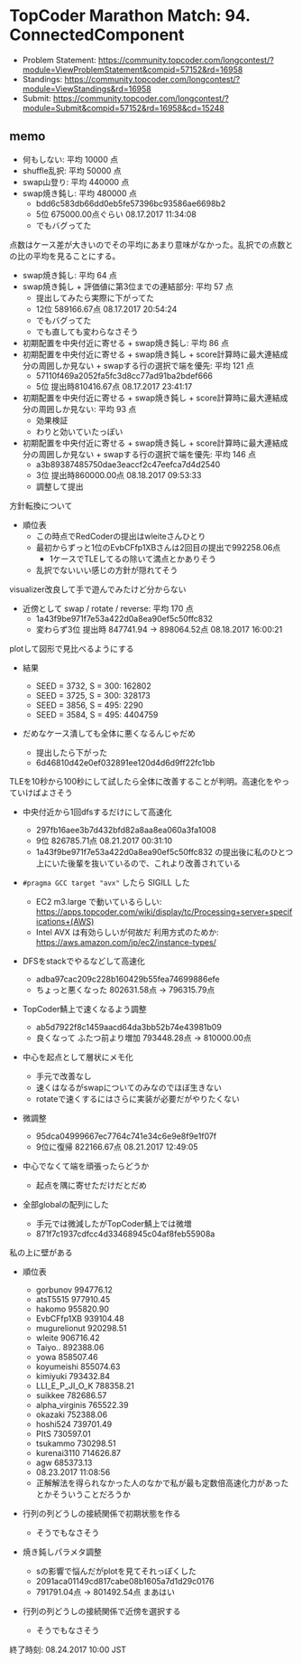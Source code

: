 # TopCoder Marathon Match: 94. ConnectedComponent

-   Problem Statement: <https://community.topcoder.com/longcontest/?module=ViewProblemStatement&compid=57152&rd=16958>
-   Standings: <https://community.topcoder.com/longcontest/?module=ViewStandings&rd=16958>
-   Submit: <https://community.topcoder.com/longcontest/?module=Submit&compid=57152&rd=16958&cd=15248>

## memo

-   何もしない: 平均 10000 点
-   shuffle乱択: 平均 50000 点
-   swap山登り: 平均 440000 点
-   swap焼き鈍し: 平均 480000 点
    -   bdd6c583db66dd0eb5fe57396bc93586ae6698b2
    -   5位 675000.00点ぐらい 08.17.2017 11:34:08
    -   でもバグってた

点数はケース差が大きいのでその平均にあまり意味がなかった。乱択での点数との比の平均を見ることにする。

-   swap焼き鈍し: 平均 64 点
-   swap焼き鈍し + 評価値に第3位までの連結部分: 平均 57 点
    -   提出してみたら実際に下がってた
    -   12位 589166.67点 08.17.2017 20:54:24
    -   でもバグってた
    -   でも直しても変わらなさそう
-   初期配置を中央付近に寄せる + swap焼き鈍し: 平均 86 点
-   初期配置を中央付近に寄せる + swap焼き鈍し + score計算時に最大連結成分の周囲しか見ない + swapする行の選択で端を優先: 平均 121 点
    -   57110f469a2052fa5fc3d8cc77ad91ba2bdef666
    -   5位 提出時810416.67点 08.17.2017 23:41:17
-   初期配置を中央付近に寄せる + swap焼き鈍し + score計算時に最大連結成分の周囲しか見ない: 平均 93 点
    -   効果検証
    -   わりと効いていたっぽい
-   初期配置を中央付近に寄せる + swap焼き鈍し + score計算時に最大連結成分の周囲しか見ない + swapする行の選択で端を優先: 平均 146 点
    -   a3b89387485750dae3eaccf2c47eefca7d4d2540
    -   3位 提出時860000.00点 08.18.2017 09:53:33
    -   調整して提出

方針転換について

-   順位表
    -   この時点でRedCoderの提出はwleiteさんひとり
    -   最初からずっと1位のEvbCFfp1XBさんは2回目の提出で992258.06点
        -   1ケースでTLEしてるの除いて満点とかありそう
    -   乱択でないいい感じの方針が隠れてそう

visualizer改良して手で遊んでみたけど分からない

-   近傍として swap / rotate / reverse: 平均 170 点
    -   1a43f9be971f7e53a422d0a8ea90ef5c50ffc832
    -   変わらず3位 提出時 847741.94 -> 898064.52点 08.18.2017 16:00:21

plotして図形で見比べるようにする

-   結果
    -   SEED = 3732, S = 300: 162802
    -   SEED = 3725, S = 300: 328173
    -   SEED = 3856, S = 495: 2290
    -   SEED = 3584, S = 495: 4404759

-   だめなケース潰しても全体に悪くなるんじゃだめ
    -   提出したら下がった
    -   6d46810d42e0ef032891ee120d4d6d9ff22fc1bb

TLEを10秒から100秒にして試したら全体に改善することが判明。高速化をやっていけばよさそう

-   中央付近から1回dfsするだけにして高速化
    -   297fb16aee3b7d432bfd82a8aa8ea060a3fa1008
    -   9位 826785.71点 08.21.2017 00:31:10
    -   1a43f9be971f7e53a422d0a8ea90ef5c50ffc832 の提出後に私のひとつ上にいた後輩を抜いているので、これより改善されている
-   `#pragma GCC target "avx"` したら SIGILL した
    -   EC2 m3.large で動いているらしい: <https://apps.topcoder.com/wiki/display/tc/Processing+server+specifications+(AWS)>
    -   Intel AVX は有効らしいが何故だ 利用方式のためか: <https://aws.amazon.com/jp/ec2/instance-types/>
-   DFSをstackでやるなどして高速化
    -   adba97cac209c228b160429b55fea74699886efe
    -   ちょっと悪くなった  802631.58点 -> 796315.79点
-   TopCoder鯖上で速くなるよう調整
    -   ab5d7922f8c1459aacd64da3bb52b74e43981b09
    -   良くなって ふたつ前より増加 793448.28点 -> 810000.00点
-   中心を起点として層状にメモ化
    -   手元で改善なし
    -   速くはなるがswapについてのみなのでほぼ生きない
    -   rotateで速くするにはさらに実装が必要だがやりたくない
-   微調整
    -   95dca04999667ec7764c741e34c6e9e8f9e1f07f
    -   9位に復帰 822166.67点 08.21.2017 12:49:05

-   中心でなくて端を頑張ったらどうか
    -   起点を隅に寄せただけだとだめ

-   全部globalの配列にした
    -   手元では微減したがTopCoder鯖上では微増
    -   871f7c1937cdfcc4d33468945c04af8feb55908a

私の上に壁がある

-   順位表
    -   gorbunov 	994776.12
    -   atsT5515 	977910.45
    -   hakomo 	955820.90
    -   EvbCFfp1XB 	939104.48
    -   mugurelionut 	920298.51
    -   wleite 	906716.42
    -   Taiyo.. 	892388.06
    -   yowa 	858507.46
    -   koyumeishi 	855074.63
    -   kimiyuki 	793432.84
    -   LLI_E_P_JI_O_K 	788358.21
    -   suikkee 	782686.57
    -   alpha_virginis 	765522.39
    -   okazaki 	752388.06
    -   hoshi524 	739701.49
    -   PItS 	730597.01
    -   tsukammo 	730298.51
    -   kurenai3110 	714626.87
    -   agw 	685373.13
    -   08.23.2017 11:08:56
    -   正解解法を得られなかった人のなかで私が最も定数倍高速化力があったとかそういうことだろうか

-   行列の列どうしの接続関係で初期状態を作る
    -   そうでもなさそう
-   焼き鈍しパラメタ調整
    -   sの影響で悩んだがplotを見てそれっぽくした
    -   2091aca01149cd817cabe08b1605a7d1d29c0176
    -   791791.04点 -> 801492.54点 まあはい
-   行列の列どうしの接続関係で近傍を選択する
    -   そうでもなさそう

終了時刻: 08.24.2017 10:00 JST
